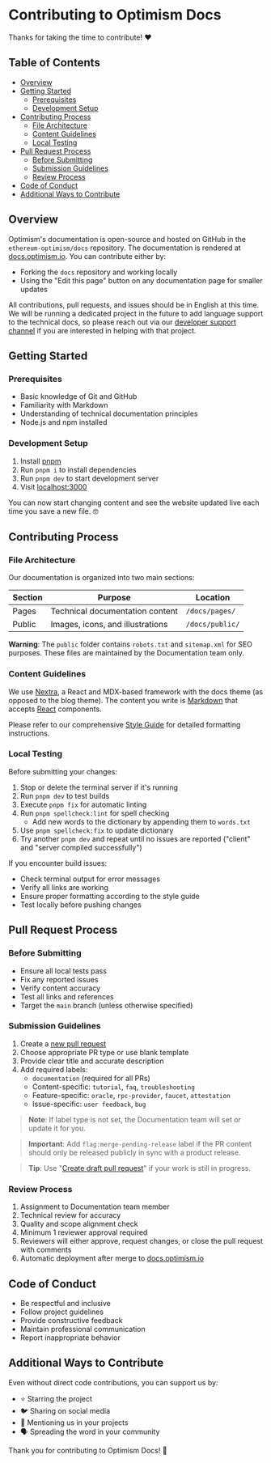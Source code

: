 # Contributing to Optimism Docs

Thanks for taking the time to contribute! ❤️

## Table of Contents
- [Overview](#overview)
- [Getting Started](#getting-started)
  - [Prerequisites](#prerequisites)
  - [Development Setup](#development-setup)
- [Contributing Process](#contributing-process)
  - [File Architecture](#file-architecture)
  - [Content Guidelines](#content-guidelines)
  - [Local Testing](#local-testing)
- [Pull Request Process](#pull-request-process)
  - [Before Submitting](#before-submitting)
  - [Submission Guidelines](#submission-guidelines)
  - [Review Process](#review-process)
- [Code of Conduct](#code-of-conduct)
- [Additional Ways to Contribute](#additional-ways-to-contribute) 

## Overview

Optimism's documentation is open-source and hosted on GitHub in the `ethereum-optimism/docs` repository. The documentation is rendered at [docs.optimism.io](https://docs.optimism.io). You can contribute either by:
- Forking the `docs` repository and working locally
- Using the "Edit this page" button on any documentation page for smaller updates

All contributions, pull requests, and issues should be in English at this time. We will be running a dedicated project in the future to add language support to the technical docs, so please reach out via our [developer support channel](https://github.com/ethereum-optimism/developers/) if you are interested in helping with that project.

## Getting Started

### Prerequisites
- Basic knowledge of Git and GitHub
- Familiarity with Markdown
- Understanding of technical documentation principles
- Node.js and npm installed

### Development Setup
1. Install [pnpm](https://pnpm.io/installation)
2. Run `pnpm i` to install dependencies
3. Run `pnpm dev` to start development server
4. Visit [localhost:3000](http://localhost:3000)

You can now start changing content and see the website updated live each time you save a new file. 🤓

## Contributing Process

### File Architecture
Our documentation is organized into two main sections:

| Section | Purpose | Location |
|---------|----------|----------|
| Pages | Technical documentation content | `/docs/pages/` |
| Public | Images, icons, and illustrations | `/docs/public/` |

**Warning**: The `public` folder contains `robots.txt` and `sitemap.xml` for SEO purposes. These files are maintained by the Documentation team only.

### Content Guidelines
We use [Nextra](https://nextra.site/docs), a React and MDX-based framework with the docs theme (as opposed to the blog theme). The content you write is [Markdown](https://daringfireball.net/projects/markdown/syntax) that accepts [React](https://reactjs.org/) components.

Please refer to our comprehensive [Style Guide](/pages/connect/contribute/style-guide.mdx) for detailed formatting instructions.

### Local Testing
Before submitting your changes:
1. Stop or delete the terminal server if it's running
2. Run `pnpm dev` to test builds
3. Execute `pnpm fix` for automatic linting
4. Run `pnpm spellcheck:lint` for spell checking
   - Add new words to the dictionary by appending them to `words.txt`
5. Use `pnpm spellcheck:fix` to update dictionary
6. Try another `pnpm dev` and repeat until no issues are reported ("client" and "server compiled successfully")

If you encounter build issues:
- Check terminal output for error messages
- Verify all links are working
- Ensure proper formatting according to the style guide
- Test locally before pushing changes

## Pull Request Process

### Before Submitting
- Ensure all local tests pass
- Fix any reported issues
- Verify content accuracy
- Test all links and references
- Target the `main` branch (unless otherwise specified)

### Submission Guidelines
1. Create a [new pull request](https://github.com/ethereum-optimism/docs/issues/new/choose)
2. Choose appropriate PR type or use blank template
3. Provide clear title and accurate description
4. Add required labels:
   - `documentation` (required for all PRs)
   - Content-specific: `tutorial`, `faq`, `troubleshooting`
   - Feature-specific: `oracle`, `rpc-provider`, `faucet`, `attestation`
   - Issue-specific: `user feedback`, `bug`
   
> **Note**: If label type is not set, the Documentation team will set or update it for you.

> **Important**: Add `flag:merge-pending-release` label if the PR content should only be released publicly in sync with a product release.

> **Tip**: Use "[Create draft pull request](https://docs.github.com/en/pull-requests/collaborating-with-pull-requests/proposing-changes-to-your-work-with-pull-requests/creating-a-pull-request)" if your work is still in progress.

### Review Process
1. Assignment to Documentation team member
2. Technical review for accuracy
3. Quality and scope alignment check
4. Minimum 1 reviewer approval required
5. Reviewers will either approve, request changes, or close the pull request with comments
6. Automatic deployment after merge to [docs.optimism.io](https://docs.optimism.io)

## Code of Conduct
- Be respectful and inclusive
- Follow project guidelines
- Provide constructive feedback
- Maintain professional communication
- Report inappropriate behavior

## Additional Ways to Contribute
Even without direct code contributions, you can support us by:
- ⭐ Starring the project
- 🐦 Sharing on social media
- 📝 Mentioning us in your projects
- 🗣️ Spreading the word in your community

Thank you for contributing to Optimism Docs! 🎉
